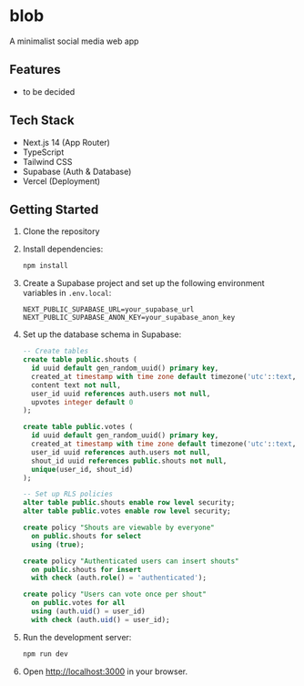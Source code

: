 # blob

A minimalist social media web app

## Features

- to be decided

## Tech Stack

- Next.js 14 (App Router)
- TypeScript
- Tailwind CSS
- Supabase (Auth & Database)
- Vercel (Deployment)

## Getting Started

1. Clone the repository
2. Install dependencies:
   ```bash
   npm install
   ```

3. Create a Supabase project and set up the following environment variables in `.env.local`:
   ```
   NEXT_PUBLIC_SUPABASE_URL=your_supabase_url
   NEXT_PUBLIC_SUPABASE_ANON_KEY=your_supabase_anon_key
   ```

4. Set up the database schema in Supabase:
   ```sql
   -- Create tables
   create table public.shouts (
     id uuid default gen_random_uuid() primary key,
     created_at timestamp with time zone default timezone('utc'::text, now()) not null,
     content text not null,
     user_id uuid references auth.users not null,
     upvotes integer default 0
   );

   create table public.votes (
     id uuid default gen_random_uuid() primary key,
     created_at timestamp with time zone default timezone('utc'::text, now()) not null,
     user_id uuid references auth.users not null,
     shout_id uuid references public.shouts not null,
     unique(user_id, shout_id)
   );

   -- Set up RLS policies
   alter table public.shouts enable row level security;
   alter table public.votes enable row level security;

   create policy "Shouts are viewable by everyone"
     on public.shouts for select
     using (true);

   create policy "Authenticated users can insert shouts"
     on public.shouts for insert
     with check (auth.role() = 'authenticated');

   create policy "Users can vote once per shout"
     on public.votes for all
     using (auth.uid() = user_id)
     with check (auth.uid() = user_id);
   ```

5. Run the development server:
   ```bash
   npm run dev
   ```

6. Open [http://localhost:3000](http://localhost:3000) in your browser.

